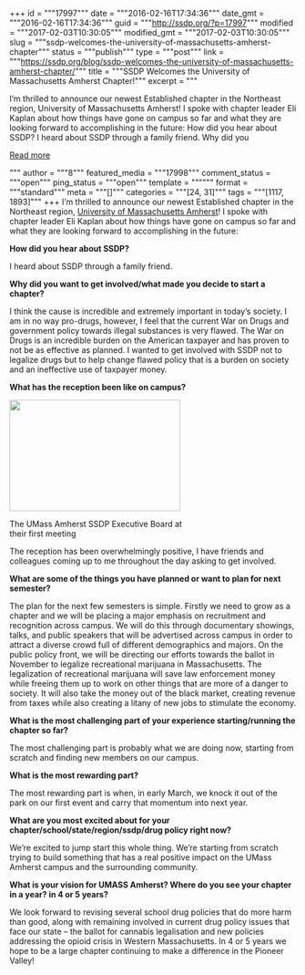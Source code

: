 +++
id = """17997"""
date = """2016-02-16T17:34:36"""
date_gmt = """2016-02-16T17:34:36"""
guid = """http://ssdp.org/?p=17997"""
modified = """2017-02-03T10:30:05"""
modified_gmt = """2017-02-03T10:30:05"""
slug = """ssdp-welcomes-the-university-of-massachusetts-amherst-chapter"""
status = """publish"""
type = """post"""
link = """https://ssdp.org/blog/ssdp-welcomes-the-university-of-massachusetts-amherst-chapter/"""
title = """SSDP Welcomes the University of Massachusetts Amherst Chapter!"""
excerpt = """<p>I&#8217;m thrilled to announce our newest Established chapter in the Northeast region, University of Massachusetts Amherst! I spoke with chapter leader Eli Kaplan about how things have gone on campus so far and what they are looking forward to accomplishing in the future: How did you hear about SSDP? I heard about SSDP through a family friend. Why did you</p>
<div class="h10"></div>
<p><a class="more-link2 flat" href="https://ssdp.org/blog/ssdp-welcomes-the-university-of-massachusetts-amherst-chapter/">Read more</a></p>
"""
author = """8"""
featured_media = """17998"""
comment_status = """open"""
ping_status = """open"""
template = """"""
format = """standard"""
meta = """[]"""
categories = """[24, 31]"""
tags = """[1117, 1893]"""
+++
I&#8217;m thrilled to announce our newest Established chapter in the Northeast region, <a href="http://University of Massachusetts Amherst" target="_blank">University of Massachusetts Amherst</a>! I spoke with chapter leader Eli Kaplan about how things have gone on campus so far and what they are looking forward to accomplishing in the future:

<strong>How did you hear about SSDP? </strong>

I heard about SSDP through a family friend.

<strong>Why did you want to get involved/what made you decide to start a chapter? </strong>

I think the cause is incredible and extremely important in today’s society. I am in no way pro-drugs, however, I feel that the current War on Drugs and government policy towards illegal substances is very flawed. The War on Drugs is an incredible burden on the American taxpayer and has proven to not be as effective as planned. I wanted to get involved with SSDP not to legalize drugs but to help change flawed policy that is a burden on society and an ineffective use of taxpayer money.

<strong>What has the reception been like on campus? </strong>

<div id="attachment_17998" style="width: 310px" class="wp-caption alignright"><a href="http://ssdp.org/assets/Amherst-e1455644000793.jpg" rel="attachment wp-att-17998"><img class="wp-image-17998 size-medium" src="http://ssdp.org/assets/Amherst-e1455644000793-300x195.jpg" alt="" width="300" height="195" /></a><p class="wp-caption-text">The UMass Amherst SSDP Executive Board at their first meeting</p></div>

The reception has been overwhelmingly positive, I have friends and colleagues coming up to me throughout the day asking to get involved.

<strong>What are some of the things you have planned or want to plan for next semester? </strong>

The plan for the next few semesters is simple. Firstly we need to grow as a chapter and we will be placing a major emphasis on recruitment and recognition across campus. We will do this through documentary showings, talks, and public speakers that will be advertised across campus in order to attract a diverse crowd full of different demographics and majors. On the public policy front, we will be directing our efforts towards the ballot in November to legalize recreational marijuana in Massachusetts. The legalization of recreational marijuana will save law enforcement money while freeing them up to work on other things that are more of a danger to society. It will also take the money out of the black market, creating revenue from taxes while also creating a litany of new jobs to stimulate the economy.

<strong>What is the most challenging part of your experience starting/running the chapter so far? </strong>

The most challenging part is probably what we are doing now, starting from scratch and finding new members on our campus.

<strong>What is the most rewarding part? </strong>

The most rewarding part is when, in early March, we knock it out of the park on our first event and carry that momentum into next year.

<strong>What are you most excited about for your chapter/school/state/region/ssdp/drug policy right now?</strong>

We’re excited to jump start this whole thing. We’re starting from scratch trying to build something that has a real positive impact on the UMass Amherst campus and the surrounding community.

<strong>What is your vision for UMASS Amherst? Where do you see your chapter in a year? in 4 or 5 years? </strong>

We look forward to revising several school drug policies that do more harm than good, along with remaining involved in current drug policy issues that face our state &#8211; the ballot for cannabis legalisation and new policies addressing the opioid crisis in Western Massachusetts. In 4 or 5 years we hope to be a large chapter continuing to make a difference in the Pioneer Valley!

